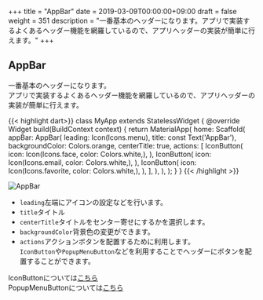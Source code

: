 +++
title = "AppBar"
date = 2019-03-09T00:00:00+09:00
draft = false
weight = 351
description = "一番基本のヘッダーになります。アプリで実装するよくあるヘッダー機能を網羅しているので、アプリヘッダーの実装が簡単に行えます。"
+++

## AppBar

一番基本のヘッダーになります。  
アプリで実装するよくあるヘッダー機能を網羅しているので、アプリヘッダーの実装が簡単に行えます。  

{{< highlight dart>}}
class MyApp extends StatelessWidget {
  @override
  Widget build(BuildContext context) {
    return MaterialApp(
      home: Scaffold(
        appBar: AppBar(
          leading: Icon(Icons.menu),
          title: const Text('AppBar'),
          backgroundColor: Colors.orange,
          centerTitle: true,
          actions: <Widget>[
            IconButton(
              icon: Icon(Icons.face, color: Colors.white,),
            ),
            IconButton(
              icon: Icon(Icons.email, color: Colors.white,),
            ),
            IconButton(
              icon: Icon(Icons.favorite, color: Colors.white,),
            ),
          ],
        ),
      ),
    );
  }
}
{{< /highlight >}}

<img src="/images/basic/navigation/01/appbar_01.png" style="min-width:300px;max-width:600px;" alt="AppBar"/>

- ``leading``左端にアイコンの設定などを行います。
- ``title``タイトル
- ``centerTitle``タイトルをセンター寄せにするかを選択します。
- ``backgroundColor``背景色の変更ができます。
- ``actions``アクションボタンを配置するために利用します。   
``IconButton``や``PopupMenuButton``などを利用することでヘッダーにボタンを配置することができます。   

IconButtonについては[こちら](/basic/interactive/form/button/#icon_button)   
PopupMenuButtonについては[こちら](/basic/interactive/form/button/#popup_menu_button)






